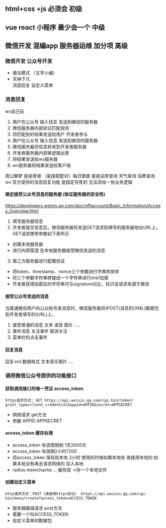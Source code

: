 ## html+css +js  必须会    初级
## vue react 小程序  最少会一个  中级
## 微信开发 混编app 服务器运维 加分项  高级

### 微信开发 公众号开发
* 傻瓜模式 （文字小编）
* 天神下凡  
  消息回复 
  自定义菜单

### 消息回复
wx自己玩
1. 用户在公众号 输入信息  发送到微信的服务器
2. 微信服务器内部验证匹配规则 
3. 将匹配到的结果发送给用户
开发者参与
1. 用户在公众号 输入信息  发送到微信的服务器
2. 微信服务器将信息转发到开发者服务器
3. 开发者服务器内部做逻辑出里
4. 将结果发送给wx服务器
5. wx服务器将结果发送给客户端

周公解梦 星座奇缘 （星座配配对）每日歌曲 星座运势查询 天气查询 话费查询
wx 官方提供的消息回复功能 是固定写死的 无法添加一些业务逻辑

#### 确定接受公众号消息的服务器 (验证服务器的安全性)
https://developers.weixin.qq.com/doc/offiaccount/Basic_Information/Access_Overview.html
1. 填写服务器信息
2. 开发者提交信息后，微信服务器将发送GET请求到填写的服务器地址URL上，GET请求携带参数如下表所示 
 * 创建本地服务器
 * 进行内网穿透  在本地服务器接受微信发送的消息
3. 第三方服务器进行配置验证
 * 将token、timestamp、nonce三个参数进行字典序排序 
 * 将三个参数字符串拼接成一个字符串进行sha1加密 
 * 开发者获得加密后的字符串可与signature对比，标识该请求来源于微信

#### 接受公众号发送的消息
当普通微信用户向公众账号发消息时，微信服务器将(POST)消息的(XML)数据包到开发者填写的(URL)上。
1. 接受普通的消息 文本 语音 图片 .....
2. 事件消息 关注事件 取消关注
3. 菜单栏的点击事件

#### 回复消息
回复xml 数据格式 文本音乐图片 ....


### 调用微信公众号提供的功能接口
#### 获取调用接口的唯一凭证 access_token 
```
https请求方式: GET https://api.weixin.qq.com/cgi-bin/token?grant_type=client_credential&appid=APPID&secret=APPSECRET
```
* 网络请求 get方法
* 参数 APPID APPSECRET

#### access_token 缓存处理
* access_token 有调用限制 1天2000次 
* access_token 有效期2小时7200
* 将access_token 保存到本地 2小时 使用的时候如果本地有 直接用本地的  如果本地没有再去请求网络的 存入本地
* radius memchache ... 缓存库 ->存一个本地文件
#### 创建自定义菜单
```
http请求方式：POST（请使用https协议） https://api.weixin.qq.com/cgi-bin/menu/create?access_token=ACCESS_TOKEN
``` 
* 服务器器端请求 post方法
* 需要一个叫ACCESS_TOKEN
* 自定义菜单的数据包